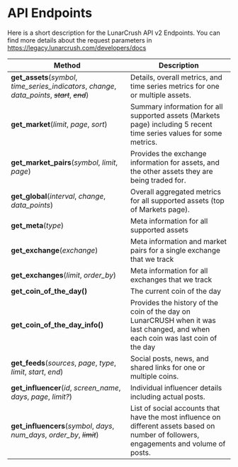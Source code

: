 # API Endpoints
Here is a short description for the LunarCrush API v2 Endpoints.
You can find more details about the request parameters in <https://legacy.lunarcrush.com/developers/docs> 

| Method                                                                                              |  Description                                                                                                                            |
|-----------------------------------------------------------------------------------------------------|-----------------------------------------------------------------------------------------------------------------------------------------|
| **get_assets**(*symbol*, *time_series_indicators*, *change*, *data_points*, *~~start~~*, *~~end~~*) | Details, overall metrics, and time series metrics for one or multiple assets.                                                           |
| **get_market**(*limit*, *page*, *sort*)                                                             | Summary information for all supported assets (Markets page) including 5 recent time series values for some metrics.                     |
| **get_market_pairs**(*symbol*, *limit*, *page*)                                                     |  Provides the exchange information for assets, and the other assets they are being traded for.                                          |
| **get_global**(*interval*, *change*, *data_points*)                                                 | Overall aggregated metrics for all supported assets (top of Markets page).                                                              |
| **get_meta**(*type*)                                                                                | Meta information for all supported assets                                                                                               |
| **get_exchange**(*exchange*)                                                                        | Meta information and market pairs for a single exchange that we track                                                                   |
| **get_exchanges**(*limit*, *order_by*)                                                              | Meta information for all exchanges that we track                                                                                        |
| **get_coin_of_the_day()**                                                                           | The current coin of the day                                                                                                             |
| **get_coin_of_the_day_info()**                                                                      | Provides the history of the coin of the day on LunarCRUSH when it was last changed, and when each coin was last coin of the day         |
| **get_feeds**(*sources*, *page*, *type*, *limit*, *start*, *end*)                                   | Social posts, news, and shared links for one or multiple coins.                                                                         |
| **get_influencer**(*id*, *screen_name*, *days*, *page*, *limit?*)                                   | Individual influencer details including actual posts.                                                                                   |
| **get_influencers**(*symbol*, *days*, *num_days*, *order_by*, *~~limit~~*)                          | List of social accounts that have the most influence on different assets based on number of followers, engagements and volume of posts. |
